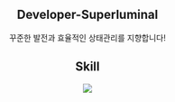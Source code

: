 <div align='center'>
<h2>Developer-Superluminal</h2>


꾸준한 발전과 효율적인 상태관리를 지향합니다!

## Skill

<p align="center">
  <a href="https://skillicons.dev">
    <img src="https://skillicons.dev/icons?i=html,js,react,redux,git,py,vscode,ai" />
  </a>
</p>
  </div>
